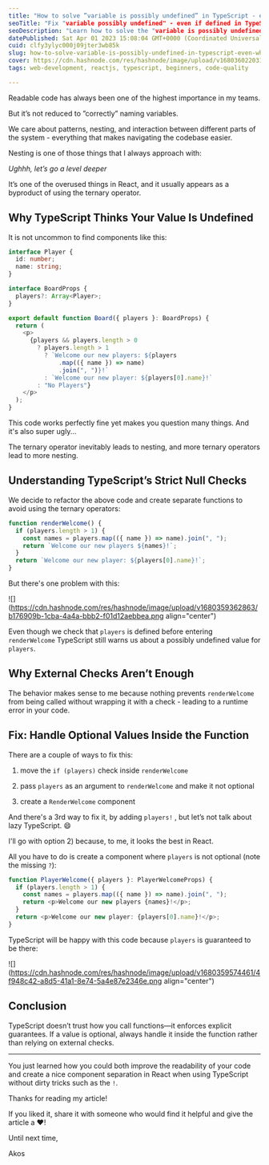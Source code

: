 ```yaml
---
title: "How to solve ”variable is possibly undefined” in TypeScript - even when it’s defined"
seoTitle: "Fix "variable possibly undefined" - even if defined in TypeScript"
seoDescription: "Learn how to solve the "variable is possibly undefined" error in TypeScript and avoid nesting with ternary operators in React"
datePublished: Sat Apr 01 2023 15:08:04 GMT+0000 (Coordinated Universal Time)
cuid: clfy3ylyc000j09jter3wb85k
slug: how-to-solve-variable-is-possibly-undefined-in-typescript-even-when-its-defined
cover: https://cdn.hashnode.com/res/hashnode/image/upload/v1680360220310/2fd2579e-dec3-49ad-adab-6d11b9c8f453.png
tags: web-development, reactjs, typescript, beginners, code-quality

---
```


Readable code has always been one of the highest importance in my teams.

But it’s not reduced to ”correctly” naming variables.

We care about patterns, nesting, and interaction between different parts of the system - everything that makes navigating the codebase easier.

Nesting is one of those things that I always approach with:

*Ughhh, let’s go a level deeper*

It’s one of the overused things in React, and it usually appears as a byproduct of using the ternary operator.

## Why TypeScript Thinks Your Value Is Undefined

It is not uncommon to find components like this:

```typescript
interface Player {
  id: number;
  name: string;
}

interface BoardProps {
  players?: Array<Player>;
}

export default function Board({ players }: BoardProps) {
  return (
    <p>
      {players && players.length > 0
        ? players.length > 1
          ? `Welcome our new players: ${players
              .map(({ name }) => name)
              .join(", ")}!`
          : `Welcome our new player: ${players[0].name}!`
        : "No Players"}
    </p>
  );
}
```

This code works perfectly fine yet makes you question many things. And it's also super ugly...

The ternary operator inevitably leads to nesting, and more ternary operators lead to more nesting.

## Understanding TypeScript’s Strict Null Checks

We decide to refactor the above code and create separate functions to avoid using the ternary operators:

```typescript
function renderWelcome() {
  if (players.length > 1) {
    const names = players.map(({ name }) => name).join(", ");
    return `Welcome our new players ${names}!`;
  }
  return `Welcome our new player: ${players[0].name}!`;
}
```

But there's one problem with this:

![](https://cdn.hashnode.com/res/hashnode/image/upload/v1680359362863/b176909b-1cba-4a4a-bbb2-f01d12aebbea.png align="center")

Even though we check that `players` is defined before entering `renderWelcome` TypeScript still warns us about a possibly undefined value for `players`.

## Why External Checks Aren’t Enough

The behavior makes sense to me because nothing prevents `renderWelcome` from being called without wrapping it with a check - leading to a runtime error in your code.

## Fix: Handle Optional Values Inside the Function

There are a couple of ways to fix this:

1. move the `if (players)` check inside `renderWelcome`
    
2. pass `players` as an argument to `renderWelcome` and make it not optional
    
3. create a `RenderWelcome` component
    

And there's a 3rd way to fix it, by adding `players!` , but let’s not talk about lazy TypeScript. 😄

I'll go with option 2) because, to me, it looks the best in React.

All you have to do is create a component where `players` is not optional (note the missing `?`):

```typescript
function PlayerWelcome({ players }: PlayerWelcomeProps) {
  if (players.length > 1) {
    const names = players.map(({ name }) => name).join(", ");
    return <p>Welcome our new players {names}!</p>;
  }
  return <p>Welcome our new player: {players[0].name}!</p>;
}
```

TypeScript will be happy with this code because `players` is guaranteed to be there:

![](https://cdn.hashnode.com/res/hashnode/image/upload/v1680359574461/4f948c42-a8d5-41a1-8e74-5a4e87e2346e.png align="center")

## **Conclusion**

TypeScript doesn’t trust how you call functions—it enforces explicit guarantees. If a value is optional, always handle it inside the function rather than relying on external checks.

---

You just learned how you could both improve the readability of your code and create a nice component separation in React when using TypeScript without dirty tricks such as the `!`.

Thanks for reading my article!

If you liked it, share it with someone who would find it helpful and give the article a ❤️!

Until next time,

Akos